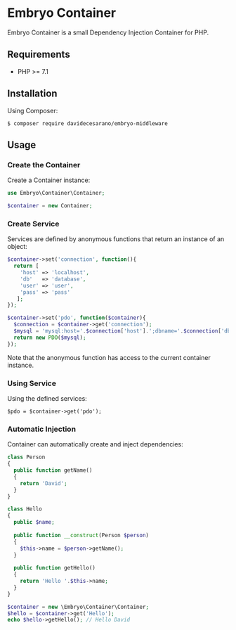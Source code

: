 # Embryo Container
Embryo Container is a small Dependency Injection Container for PHP.

## Requirements
* PHP >= 7.1

## Installation
Using Composer:
```
$ composer require davidecesarano/embryo-middleware
```

## Usage

### Create the Container
Create a Container instance:
```php
use Embryo\Container\Container;

$container = new Container;
```

### Create Service
Services are defined by anonymous functions that return an instance of an object:
```php
$container->set('connection', function(){
  return [
    'host' => 'localhost',
    'db'   => 'database',
    'user' => 'user',
    'pass' => 'pass'
   ];
});

$container->set('pdo', function($container){
  $connection = $container->get('connection');
  $mysql = 'mysql:host='.$connection['host'].';dbname='.$connection['db'], $connection['user'], $connection['pass']);
  return new PDO($mysql);
});
```
Note that the anonymous function has access to the current container instance.

### Using Service
Using the defined services:
```
$pdo = $container->get('pdo');
```

### Automatic Injection
Container can automatically create and inject dependencies:
```php
class Person
{
  public function getName()
  {
    return 'David';
  }
}

class Hello
{
  public $name;
  
  public function __construct(Person $person)
  {
    $this->name = $person->getName();
  }
  
  public function getHello()
  {
    return 'Hello '.$this->name;
  }
}

$container = new \Embryo\Container\Container;
$hello = $container->get('Hello');
echo $hello->getHello(); // Hello David
```
